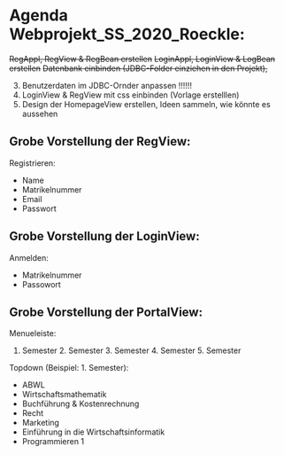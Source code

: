 # Agenda Webprojekt_SS_2020_Roeckle:

~~RegAppl, RegView & RegBean erstellen~~
~~LoginAppl, LoginView & LogBean erstellen~~
~~Datenbank einbinden (JDBC-Folder einziehen in den Projekt),~~ 

3. Benutzerdaten im JDBC-Ornder anpassen !!!!!!
4. LoginView & RegView mit css einbinden (Vorlage erstelllen)
5. Design der HomepageView erstellen, Ideen sammeln, wie könnte es aussehen

 Grobe Vorstellung der RegView:
 -
 
  Registrieren: 
  - Name
  - Matrikelnummer
  - Email
  - Passwort
  
  Grobe Vorstellung der LoginView:
 -
  Anmelden:
  - Matrikelnummer
  - Passowort
  
  Grobe Vorstellung der PortalView:
  -
  Menueleiste:
  1. Semester   2. Semester   3. Semester   4. Semester   5. Semester
  
  Topdown (Beispiel: 1. Semester):
 
  - ABWL 
  - Wirtschaftsmathematik
  - Buchführung & Kostenrechnung
  - Recht
  - Marketing
  - Einführung in die Wirtschaftsinformatik
  - Programmieren 1

 
  
  
  
  
  
  
  
